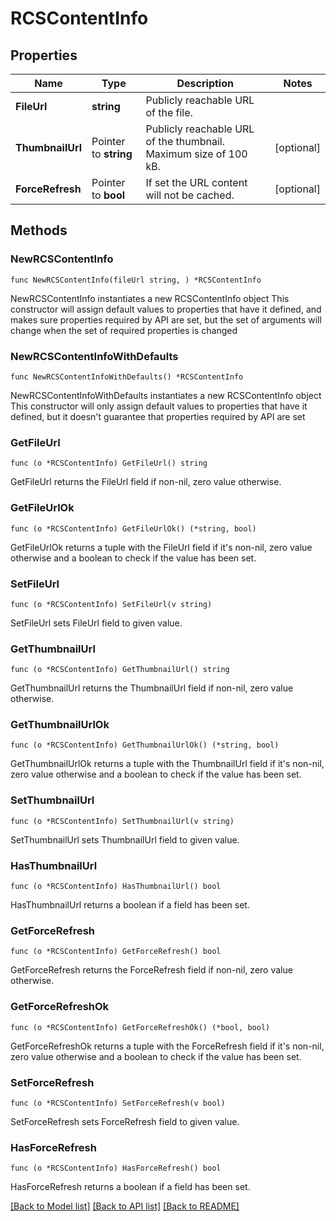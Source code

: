 # RCSContentInfo

## Properties

Name | Type | Description | Notes
------------ | ------------- | ------------- | -------------
**FileUrl** | **string** | Publicly reachable URL of the file. | 
**ThumbnailUrl** | Pointer to **string** | Publicly reachable URL of the thumbnail. Maximum size of 100 kB. | [optional] 
**ForceRefresh** | Pointer to **bool** | If set the URL content will not be cached. | [optional] 

## Methods

### NewRCSContentInfo

`func NewRCSContentInfo(fileUrl string, ) *RCSContentInfo`

NewRCSContentInfo instantiates a new RCSContentInfo object
This constructor will assign default values to properties that have it defined,
and makes sure properties required by API are set, but the set of arguments
will change when the set of required properties is changed

### NewRCSContentInfoWithDefaults

`func NewRCSContentInfoWithDefaults() *RCSContentInfo`

NewRCSContentInfoWithDefaults instantiates a new RCSContentInfo object
This constructor will only assign default values to properties that have it defined,
but it doesn't guarantee that properties required by API are set

### GetFileUrl

`func (o *RCSContentInfo) GetFileUrl() string`

GetFileUrl returns the FileUrl field if non-nil, zero value otherwise.

### GetFileUrlOk

`func (o *RCSContentInfo) GetFileUrlOk() (*string, bool)`

GetFileUrlOk returns a tuple with the FileUrl field if it's non-nil, zero value otherwise
and a boolean to check if the value has been set.

### SetFileUrl

`func (o *RCSContentInfo) SetFileUrl(v string)`

SetFileUrl sets FileUrl field to given value.


### GetThumbnailUrl

`func (o *RCSContentInfo) GetThumbnailUrl() string`

GetThumbnailUrl returns the ThumbnailUrl field if non-nil, zero value otherwise.

### GetThumbnailUrlOk

`func (o *RCSContentInfo) GetThumbnailUrlOk() (*string, bool)`

GetThumbnailUrlOk returns a tuple with the ThumbnailUrl field if it's non-nil, zero value otherwise
and a boolean to check if the value has been set.

### SetThumbnailUrl

`func (o *RCSContentInfo) SetThumbnailUrl(v string)`

SetThumbnailUrl sets ThumbnailUrl field to given value.

### HasThumbnailUrl

`func (o *RCSContentInfo) HasThumbnailUrl() bool`

HasThumbnailUrl returns a boolean if a field has been set.

### GetForceRefresh

`func (o *RCSContentInfo) GetForceRefresh() bool`

GetForceRefresh returns the ForceRefresh field if non-nil, zero value otherwise.

### GetForceRefreshOk

`func (o *RCSContentInfo) GetForceRefreshOk() (*bool, bool)`

GetForceRefreshOk returns a tuple with the ForceRefresh field if it's non-nil, zero value otherwise
and a boolean to check if the value has been set.

### SetForceRefresh

`func (o *RCSContentInfo) SetForceRefresh(v bool)`

SetForceRefresh sets ForceRefresh field to given value.

### HasForceRefresh

`func (o *RCSContentInfo) HasForceRefresh() bool`

HasForceRefresh returns a boolean if a field has been set.


[[Back to Model list]](../README.md#documentation-for-models) [[Back to API list]](../README.md#documentation-for-api-endpoints) [[Back to README]](../README.md)


